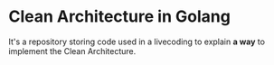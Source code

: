 # Clean Architecture in Golang

It's a repository storing code used in a livecoding to explain **a way** to implement the Clean Architecture.
